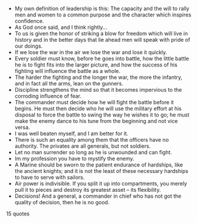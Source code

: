  - My own definition of leadership is this: The capacity and the will to rally men and women to a common purpose and the character which inspires confidence.
 - As God once said, and I think rightly...
 - To us is given the honor of striking a blow for freedom which will live in history and in the better days that lie ahead men will speak with pride of our doings.
 - If we lose the war in the air we lose the war and lose it quickly.
 - Every soldier must know, before he goes into battle, how the little battle he is to fight fits into the larger picture, and how the success of his fighting will influence the battle as a whole.
 - The harder the fighting and the longer the war, the more the infantry, and in fact all the arms, lean on the gunners.
 - Discipline strengthens the mind so that it becomes impervious to the corroding influence of fear.
 - The commander must decide how he will fight the battle before it begins. He must then decide who he will use the military effort at his disposal to force the battle to swing the way he wishes it to go; he must make the enemy dance to his tune from the beginning and not vice versa.
 - I was well beaten myself, and I am better for it.
 - There is such an equality among them that the officers have no authority. The privates are all generals, but not soldiers.
 - Let no man surrender so long as he is unwounded and can fight.
 - Im my profession you have to mystify the enemy.
 - A Marine should be sworn to the patient endurance of hardships, like the ancient knights; and it is not the least of these necessary hardships to have to serve with sailors.
 - Air power is indivisible. If you split it up into compartments, you merely pull it to pieces and destroy its greatest asset – its flexibility.
 - Decisions! And a general, a commander in chief who has not got the quality of decision, then he is no good.

15 quotes